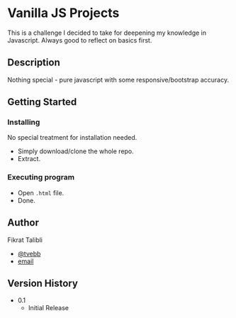 # Vanilla JS Projects

This is a challenge I decided to take for deepening my knowledge in Javascript. Always good to reflect on basics first.

## Description

Nothing special - pure javascript with some responsive/bootstrap accuracy.

## Getting Started

### Installing
No special treatment for installation needed.

* Simply download/clone the whole repo.
* Extract.


### Executing program

* Open ```.html``` file.
* Done.


## Author

Fikrat Talibli

* [@tvebb](https://twitter.com/tvebb)
* [email](fikrattalibli@gmail.com)

## Version History

* 0.1
    * Initial Release
